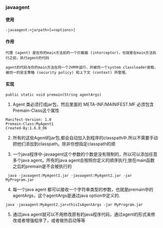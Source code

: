 ### javaagent

#### 使用

````
-javaagent:<jarpath>[=<options>]

````

#### 作用
````
代理 (agent) 是在你的main方法前的一个拦截器 (interceptor)，也就是在main方法执行之前，执行agent的代码

agent的代码与你的main方法在同一个JVM中运行，并被同一个system classloader装载，被同一的安全策略 (security policy) 和上下文 (context) 所管理。

````

#### 实现

````
public static void premain(String agentArgs)

````

1. Agent 类必须打成jar包，然后里面的 META-INF/MAINIFEST.MF 必须包含 Premain-Class这个属性

````
Manifest-Version: 1.0
Premain-Class:MyAgent1
Created-By:1.6.0_06

````

2. 所有的这些Agent的jar包,都会自动加入到程序的classpath中.所以不需要手动把他们添加到classpath。除非你想指定classpath的顺

3. 一个java程序中-javaagent这个参数的个数是没有限制的，所以可以添加任意多个java agent。所有的java agent会按照你定义的顺序执行;放在main函数之后的premain是不会被执行的

````
 java -javaagent:MyAgent1.jar -javaagent:MyAgent2.jar -jar MyProgram.jar

````

4. 每一个java agent 都可以接收一个字符串类型的参数，也就是premain中的agentArgs，这个agentArgs是通过java option中定义的.

````
java -javaagent:MyAgent2.jar=thisIsAgentArgs -jar MyProgram.jar
````

5. 通过java agent就可以不用修改原有的java程序代码，通过agent的形式来修改或者增强程序了，或者做热启动等等